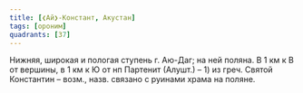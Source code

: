 ```yaml
---
title: [❮Ай❯-Констант, Акустан]
tags: [ороним]
quadrants: [З7]
---
```


Нижняя, широкая и пологая ступень г. Аю-Даг; на ней поляна. В 1 км к В от
вершины, в 1 км к Ю от нп Партенит (Алушт.) – 1) из греч. Святой Константин –
возм., назв. связано с руинами храма на поляне.
